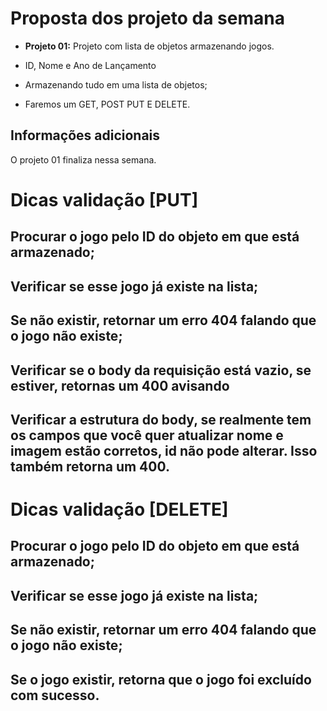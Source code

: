 # Proposta dos projeto da semana

- **Projeto 01:** Projeto com lista de objetos armazenando jogos.

- ID, Nome e Ano de Lançamento
- Armazenando tudo em uma lista de objetos;
- Faremos um GET, POST PUT E DELETE.

## Informações adicionais

O projeto 01 finaliza nessa semana. 

# Dicas validação [PUT]

## Procurar o jogo pelo ID do objeto em que está armazenado;

## Verificar se esse jogo já existe na lista;

## Se não existir, retornar um erro 404 falando que o jogo não existe;

## Verificar se o body da requisição está vazio, se estiver, retornas um 400 avisando

## Verificar a estrutura do body, se realmente tem os campos que você quer atualizar nome e imagem estão corretos, id não pode alterar. Isso também retorna um 400.

# Dicas validação [DELETE]

## Procurar o jogo pelo ID do objeto em que está armazenado;

## Verificar se esse jogo já existe na lista;

## Se não existir, retornar um erro 404 falando que o jogo não existe;

## Se o jogo existir, retorna que o jogo foi excluído com sucesso.